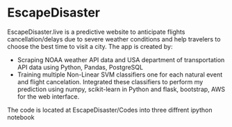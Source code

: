 # EscapeDisaster
EscapeDisaster.live is a predictive website to anticipate flights cancellation/delays due to severe weather conditions and help travelers to choose the best time to visit a city.
The app is created by:
- Scraping NOAA weather API data and USA department of transportation API data using Python, Pandas, PostgreSQL
- Training multiple Non-Linear SVM classifiers one for each natural event and flight cancelation. Integrated these classifiers to perform my prediction using numpy, scikit-learn in Python and flask, bootstrap, AWS for the web interface.


The code is located at EscapeDisaster/Codes into three diffrent ipython notebook
